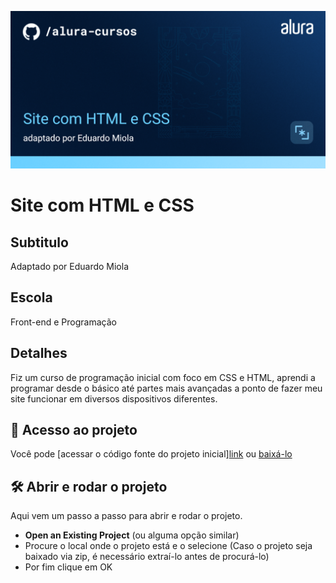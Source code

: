 
![Descricao da sua imagem](https://github.com/EduardoMiola/Primeiro-Site/blob/main/assets/Front-end-Site%20com%20HTML%20e%20CSS.png)

# Site com HTML e CSS

## Subtitulo

Adaptado por Eduardo Miola

## Escola

Front-end e Programação

## Detalhes

Fiz um curso de programação inicial com foco em CSS e HTML, aprendi a programar desde o básico até partes mais avançadas a ponto de fazer meu site funcionar em diversos dispositivos diferentes.

## 📁 Acesso ao projeto

Você pode [acessar o código fonte do projeto inicial][link](https://github.com/EduardoMiola/Primeiro-Site/edit/main) ou [baixá-lo](https://github.com/EduardoMiola/Primeiro-Site/edit/main)

## 🛠️ Abrir e rodar o projeto

Aqui vem um passo a passo para abrir e rodar o projeto.

- **Open an Existing Project** (ou alguma opção similar)
- Procure o local onde o projeto está e o selecione (Caso o projeto seja baixado via zip, é necessário extraí-lo antes de procurá-lo)
- Por fim clique em OK
